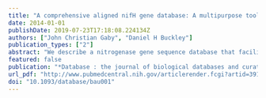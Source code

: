 ```yaml
---
title: "A comprehensive aligned nifH gene database: A multipurpose tool for studies of nitrogen-fixing bacteria."
date: 2014-01-01
publishDate: 2019-07-23T17:18:08.224134Z
authors: ["John Christian Gaby", "Daniel H Buckley"]
publication_types: ["2"]
abstract: "We describe a nitrogenase gene sequence database that facilitates analysis of the evolution and ecology of nitrogen-fixing organisms. The database contains 32 954 aligned nitrogenase nifH sequences linked to phylogenetic trees and associated sequence metadata. The database includes 185 linked multigene entries including full-length nifH, nifD, nifK and 16S ribosomal RNA (rRNA) gene sequences. Evolutionary analyses enabled by the multigene entries support an ancient horizontal transfer of nitrogenase genes between Archaea and Bacteria and provide evidence that nifH has a different history of horizontal gene transfer from the nifDK enzyme core. Further analyses show that lineages in nitrogenase cluster I and cluster III have different rates of substitution within nifD, suggesting that nifD is under different selection pressure in these two lineages. Finally, we find that that the genetic divergence of nifH and 16S rRNA genes does not correlate well at sequence dissimilarity values used commonly to define microbial species, as stains having textless3% sequence dissimilarity in their 16S rRNA genes can have up to 23% dissimilarity in nifH. The nifH database has a number of uses including phylogenetic and evolutionary analyses, the design and assessment of primers/probes and the evaluation of nitrogenase sequence diversity. Database URL: http://www.css.cornell.edu/faculty/buckley/nifh.htm."
featured: false
publication: "*Database : the journal of biological databases and curation*"
url_pdf: "http://www.pubmedcentral.nih.gov/articlerender.fcgi?artid=3915025&tool=pmcentrez&rendertype=abstract"
doi: "10.1093/database/bau001"
---
```



